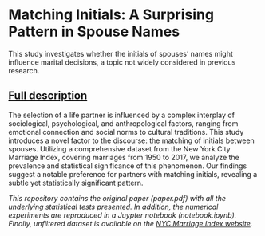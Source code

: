 # Matching Initials: A Surprising Pattern in Spouse Names
This study investigates whether the initials of spouses’ names might influence marital decisions, a topic not widely considered in previous research.

## <u>Full description</u>
The selection of a life partner is influenced by a complex interplay of sociological, psychological, and anthropological factors, ranging from emotional connection and social norms to cultural traditions. This study introduces a novel factor to the discourse: the matching of initials between spouses. Utilizing a comprehensive dataset from the New York City Marriage Index, covering marriages from 1950 to 2017, we analyze the prevalence and statistical significance of this phenomenon. Our findings suggest a notable preference for partners with matching initials, revealing a subtle yet statistically significant pattern.

<i>This repository contains the original paper (paper.pdf) with all the underlying statistical tests presented. In addition, the numerical experiments are reproduced in a Juypter notebook (notebook.ipynb). Finally, unfiltered dataset is available on the [NYC Marriage Index website](https://nycmarriageindex.com).</i>

